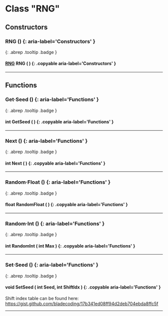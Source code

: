 # Class "RNG"
## Constructors
### RNG () {: aria-label='Constructors' }
[ ](#){: .abrep .tooltip .badge }
#### [RNG](RNG.html) RNG ( ) {: .copyable aria-label='Constructors' }

___ 
## Functions
### Get·Seed () {: aria-label='Functions' }
[ ](#){: .abrep .tooltip .badge }
#### int GetSeed ( ) {: .copyable aria-label='Functions' }

___ 
### Next () {: aria-label='Functions' }
[ ](#){: .abrep .tooltip .badge }
#### int Next ( ) {: .copyable aria-label='Functions' }

___ 
### Random·Float () {: aria-label='Functions' }
[ ](#){: .abrep .tooltip .badge }
#### float RandomFloat ( ) {: .copyable aria-label='Functions' }

___ 
### Random·Int () {: aria-label='Functions' }
[ ](#){: .abrep .tooltip .badge }
#### int RandomInt ( int Max ) {: .copyable aria-label='Functions' }

___ 
### Set·Seed () {: aria-label='Functions' }
[ ](#){: .abrep .tooltip .badge }
#### void SetSeed ( int Seed, int ShiftIdx ) {: .copyable aria-label='Functions' }

Shift index table can be found here: https://gist.github.com/bladecoding/17b341ed08ff94d2deb704ebda8ffc5f
___ 
